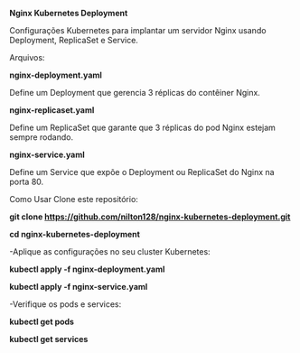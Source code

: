 **Nginx Kubernetes Deployment**

Configurações Kubernetes para implantar um servidor Nginx usando Deployment, ReplicaSet e Service.


Arquivos:

**nginx-deployment.yaml**

Define um Deployment que gerencia 3 réplicas do contêiner Nginx.

**nginx-replicaset.yaml**

Define um ReplicaSet que garante que 3 réplicas do pod Nginx estejam sempre rodando.

**nginx-service.yaml**

Define um Service que expõe o Deployment ou ReplicaSet do Nginx na porta 80.

Como Usar
Clone este repositório:

**git clone https://github.com/nilton128/nginx-kubernetes-deployment.git**

**cd nginx-kubernetes-deployment**

-Aplique as configurações no seu cluster Kubernetes:

**kubectl apply -f nginx-deployment.yaml**

**kubectl apply -f nginx-service.yaml**

-Verifique os pods e services:

**kubectl get pods**

**kubectl get services**
